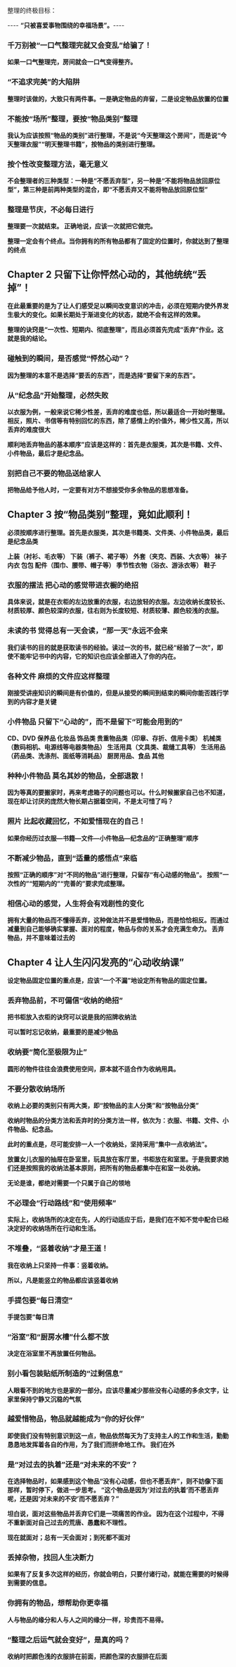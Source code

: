 整理的终极目标：

---- **“只被喜爱事物围绕的幸福场景”。**----

### 千万别被“一口气整理完就又会变乱”给骗了！

**如果一口气整理完，房间就会一口气变得整齐。**

### “不追求完美”的大陷阱

**整理时该做的，大致只有两件事。一是确定物品的弃留，二是设定物品放置的位置**

### 不能按“场所”整理，要按“物品类别”整理

**我认为应该按照“物品的类别”进行整理，不是说“今天整理这个房间”，而是说“今天整理衣服”“明天整理书籍”，按物品的类别进行整理。**

### 按个性改变整理方法，毫无意义

**不会整理者的三种类型：一种是“不愿丢弃型”，另一种是“不能将物品放回原位型”，第三种是前两种类型的混合，即“不愿丢弃又不能将物品放回原位型”**

### 整理是节庆，不必每日进行

**整理要一次就结束。
正确地说，应该一次就把它做完。**

**整理一定会有个终点。当你拥有的所有物品都有了固定的位置时，你就达到了整理的终点**

## Chapter 2 只留下让你怦然心动的，其他统统“丢掉”！

**在此最重要的是为了让人们感受足以瞬间改变意识的冲击，必须在短期内使外界发生极大的变化。如果长期处于渐进变化的状态，就绝不会有这样的效果。**

**整理的诀窍是“一次性、短期内、彻底整理”，而且必须首先完成“丢弃”作业。这就是我的结论。**

### 碰触到的瞬间，是否感觉“怦然心动”？

**因为整理的本意不是选择“要丢的东西”，而是选择“要留下来的东西”。**

### 从“纪念品”开始整理，必然失败

**以衣服为例，一般来说它稀少性差，丢弃的难度也低，所以最适合一开始时整理。相反，照片、书信等有特别回忆的东西，除了感情上的价值外，稀少性又高，所以丢弃的难度很大**

**顺利地丢弃物品的基本顺序”应该是这样的：首先是衣服类，其次是书籍、文件、小件物品，最后才是纪念品。**

### 别把自己不要的物品送给家人

**把物品给予他人时，一定要有对方不想接受你多余物品的思想准备。**

## Chapter 3 按“物品类别”整理，竟如此顺利！

**必须按顺序进行整理。首先是衣服类，其次是书籍类、文件类、小件物品类，最后是纪念品类**

**上装（衬衫、毛衣等）
下装（裤子、裙子等）
外套（夹克、西装、大衣等）
袜子
内衣
包包
配件（围巾、腰带、帽子等）
季节性衣物（浴衣、游泳衣等）
鞋子**

### 衣服的摆法 把心动的感觉带进衣橱的绝招

**具体来说，就是在衣柜的左边放重的衣服，右边放轻的衣服。左边收纳长度较长、材质较厚、颜色较深的衣服，往右则为长度较短、材质较薄、颜色较浅的衣服。**

### 未读的书 觉得总有一天会读，“那一天”永远不会来

**我们读书的目的就是获取读书的经验。读过一次的书，就已经“经验了一次”，即使不能牢记书中的内容，它的知识也应该全部进入了你的内在。**

### 各种文件 麻烦的文件应这样整理

**刚接受讲座知识的瞬间是有价值的，但是从接受的瞬间到结束的瞬间你能否践行学到的内容才是关键**

### 小件物品 只留下“心动的”，而不是留下“可能会用到的”

**CD、DVD
保养品
化妆品
饰品类
贵重物品类（印章、存折、信用卡类）
机械类（数码相机、电源线等电器类物品）
生活用具（文具类、裁缝工具等）
生活用品（药品类、洗涤剂、面纸等消耗品）
厨房用品、食品
其他**

### 种种小件物品 莫名其妙的物品，全部退散！

**因为等真的要搬家时，再来考虑箱子的问题也可以。什么时候搬家自己也不知道，现在却让讨厌的庞然大物长期占据着空间，不是太可惜了吗？**

### 照片 比起收藏回忆，不如爱惜现在的自己！

**如果你经历过衣服—书籍—文件—小件物品—纪念品的“正确整理”顺序**

### 不断减少物品，直到“适量的感悟点”来临

**按照“正确的顺序”对“不同的物品”进行整理，只留存“有心动感的物品”。
按照“一次性的”“短期内的”“完善的”要求完成整理。**

### 相信心动的感觉，人生将会有戏剧性的变化

**拥有大量的物品而不懂得丢弃，这种做法并不是爱惜物品，而是恰恰相反。而通过减量到自己能够确实掌握、面对的程度，物品与你的关系才会充满生命力。
丢弃物品，并不意味着过去的**

## Chapter 4 让人生闪闪发亮的“心动收纳课”

**设定物品固定位置的重点是，应该“一个不漏”地设定所有物品的固定位置。**

### 丢弃物品前，不可偏信“收纳的绝招”

**把书柜放入衣柜的诀窍可以说是我的招牌收纳法**

**可以暂时忘记收纳，最重要的是减少物品**

### 收纳要“简化至极限为止”

**圆形的物件往往会浪费使用空间，原本就不适合作为收纳用具。**

### 不要分散收纳场所

**收纳上必要的类别只有两大类，即“按物品的主人分类”和“按物品分类”**

**收纳时物品的分类方法和丢弃时的分类方法一样，依次为：衣服、书籍、文件、小件物品、纪念品。**

**此时的重点是，尽可能安排一人一个收纳处，坚持采用“集中一点收纳法”。**

**放置女儿衣服的抽屉在卧室里，玩具放在客厅里，书柜放在和室里。于是我要求她们还是按照我的收纳法基本原则，把所有的物品都集中在和室一处收纳。**

**无论是谁，都绝对需要一个只属于自己的领地**

### 不必理会“行动路线”和“使用频率”

**实际上，收纳场所的决定在先，人的行动适应于后，是我们在不知不觉中配合已经决定好的收纳场所在行动和生活。**

### 不堆叠，“竖着收纳”才是王道！

**我在收纳上只坚持一件事：竖着收纳。**

**所以，凡是能竖立的物品都应该竖着收纳**

### 手提包要“每日清空”

**手提包要“每日清**

### “浴室”和“厨房水槽”什么都不放

**决定在浴室里不再放置任何物品。**

### 别小看包装贴纸所制造的“过剩信息”

**人眼看不到的地方也是家的一部分。应该尽量减少那些没有心动感的多余文字，让家里保持宁静又沉稳的气氛**

### 越爱惜物品，物品就越能成为“你的好伙伴”

**即使我们没有特别意识到这一点，物品依然每天为了支持主人的工作和生活，勤勤恳恳地发挥着各自的作用，为了我们而拼命地工作。
我们在外**

### 是“对过去的执着”还是“对未来的不安”？

**在选择物品时，如果感到这个物品“没有心动感，但也不愿丢弃”，则不妨像下面那样，暂时停下，做进一步思考。
“这个物品是因为‘对过去的执着’而不愿丢弃呢，还是因‘对未来的不安’而不愿丢弃？”**

**坦白说，面对这些物品并丢弃它们是一项痛苦的作业。
因为在这个过程中，不得不重新面对自己过去的荒唐、愚蠢和不理性。**

**现在就面对；总有一天会面对；到死都不面对**

### 丢掉杂物，找回人生决断力

**如果有了反复多次这样的经历，你就会明白，只要付诸行动，就能在需要的时候得到需要的信息。**

### 你拥有的物品，想帮助你更幸福

**人与物品的缘分和人与人之间的缘分一样，珍贵而不易得。**

### “整理之后运气就会变好”，是真的吗？

**收纳时把颜色浅的衣服排在前面，把颜色深的衣服排在后面**

